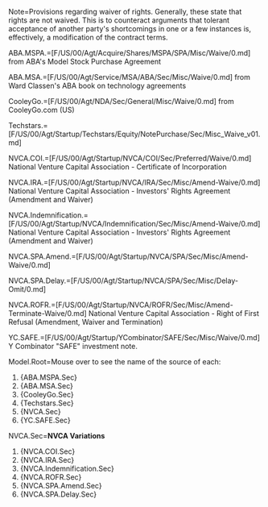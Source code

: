 Note=Provisions regarding waiver of rights.  Generally, these state that rights are not waived.  This is to counteract arguments that tolerant acceptance of another party's shortcomings in one or a few instances is, effectively, a modification of the contract terms.

ABA.MSPA.=[F/US/00/Agt/Acquire/Shares/MSPA/SPA/Misc/Waive/0.md]  from ABA's Model Stock Purchase Agreement

ABA.MSA.=[F/US/00/Agt/Service/MSA/ABA/Sec/Misc/Waive/0.md] from Ward Classen's ABA book on technology agreements

CooleyGo.=[F/US/00/Agt/NDA/Sec/General/Misc/Waive/0.md]  from CooleyGo.com (US)

Techstars.=[F/US/00/Agt/Startup/Techstars/Equity/NotePurchase/Sec/Misc_Waive_v01.md]  

NVCA.COI.=[F/US/00/Agt/Startup/NVCA/COI/Sec/Preferred/Waive/0.md] National Venture Capital Association - Certificate of Incorporation

NVCA.IRA.=[F/US/00/Agt/Startup/NVCA/IRA/Sec/Misc/Amend-Waive/0.md] National Venture Capital Association - Investors' Rights Agreement (Amendment and Waiver)

NVCA.Indemnification.=[F/US/00/Agt/Startup/NVCA/Indemnification/Sec/Misc/Amend-Waive/0.md] National Venture Capital Association - Investors' Rights Agreement (Amendment and Waiver)

NVCA.SPA.Amend.=[F/US/00/Agt/Startup/NVCA/SPA/Sec/Misc/Amend-Waive/0.md]

NVCA.SPA.Delay.=[F/US/00/Agt/Startup/NVCA/SPA/Sec/Misc/Delay-Omit/0.md]

NVCA.ROFR.=[F/US/00/Agt/Startup/NVCA/ROFR/Sec/Misc/Amend-Terminate-Waive/0.md] National Venture Capital Association - Right of First Refusal (Amendment, Waiver and Termination)

YC.SAFE.=[F/US/00/Agt/Startup/YCombinator/SAFE/Sec/Misc/Waive/0.md]  Y Combinator "SAFE" investment note.

Model.Root=Mouse over to see the name of the source of each:<ol><li>{ABA.MSPA.Sec}<li>{ABA.MSA.Sec}<li>{CooleyGo.Sec}<li>{Techstars.Sec}<li>{NVCA.Sec}<li>{YC.SAFE.Sec}</ol>

NVCA.Sec=<b>NVCA Variations</b><ol><li>{NVCA.COI.Sec}<li>{NVCA.IRA.Sec}<li>{NVCA.Indemnification.Sec}<li>{NVCA.ROFR.Sec}<li>{NVCA.SPA.Amend.Sec}<li>{NVCA.SPA.Delay.Sec}</ol>